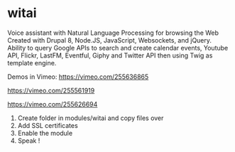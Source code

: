 # witai
Voice assistant with Natural Language Processing for browsing the Web
Created with Drupal 8, Node.JS, JavaScript, Websockets, and jQuery.
Ability to query Google APIs to search and create calendar events, Youtube API, Flickr, LastFM, Eventful, Giphy and Twitter API then using Twig as template engine.

Demos in Vimeo: https://vimeo.com/255636865

https://vimeo.com/255561919

https://vimeo.com/255626694

1. Create folder in modules/witai and copy files over
2. Add SSL certificates
3. Enable the module
4. Speak !
